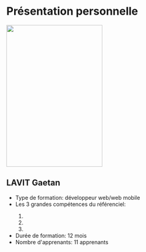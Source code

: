 <h1>Présentation personnelle</h1>
<a href="https://zupimages.net/viewer.php?id=20/27/kv7v.png"><img src="https://zupimages.net/up/20/27/kv7v.png" alt="" width="250" height="370 /></a>
<h2>LAVIT Gaetan</h2>
  <ul>
    <li>Age: 19 ans</li>
    <li>Adresse: 69 chemin bouvillon, Ligne Paradis, Saint-pierre</li>
    <li>Nationalité: Française</li>
   <li>Section: CFP4, Panthere2</li>
 </ul>
 <p>--------------------------------------------------------------------------</p>
 <a href="https://zupimages.net/viewer.php?id=20/27/gnol.png"><img src="https://zupimages.net/up/20/27/gnol.png" alt="" /></a>
<h2>LAVIT Gaetan</h2>
  <ul>
  <li>Type de formation: développeur web/web mobile</li>
  <li>Les 3 grandes compétences du référenciel:</li>
  <ol>
    <li></li>
    <li></li>
    <li></li>
  </ol>
  <li>Durée de formation: 12 mois</li>
  <li>Nombre d'apprenants: 11 apprenants</li>
